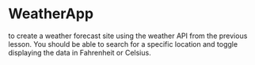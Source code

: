 # WeatherApp
to create a weather forecast site using the weather API from the previous lesson. You should be able to search for a specific location and toggle displaying the data in Fahrenheit or Celsius.
